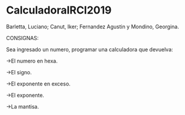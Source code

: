 # CalculadoraIRCI2019

Barletta, Luciano; Canut, Iker; Fernandez Agustin y Mondino, Georgina.

CONSIGNAS:

Sea ingresado un numero, programar una calculadora que devuelva:

->El numero en hexa.

->El signo.

->El exponente en exceso.

->El exponente.

->La mantisa.
